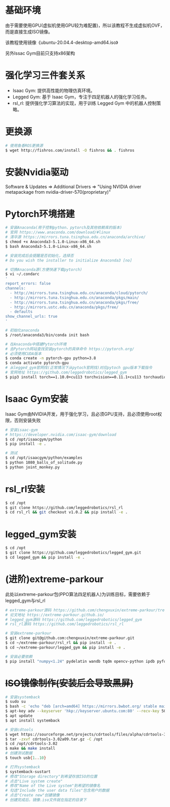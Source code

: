 # 基础环境
由于需要使用GPU(虚拟机使用GPU较为难配置)，所以该教程不生成虚拟机OVF，而是直接生成ISO镜像。

该教程使用镜像《ubuntu-20.04.4-desktop-amd64.iso》

另外Issac Gym目前只支持x86架构

# 强化学习三件套关系
- Isaac Gym: 提供高性能的物理仿真环境。
- Legged Gym: 基于 Isaac Gym，专注于四足机器人的强化学习任务。
- rsl_rl: 提供强化学习算法的实现，用于训练 Legged Gym 中的机器人控制策略。

# 更换源
```sh
# 使用鱼香ROS更换源
$ wget http://fishros.com/install -O fishros && . fishros
```

# 安装Nvidia驱动
Software & Updates => Additional Drivers => "Using NVIDIA driver metapackage from nvidia-driver-570(proprietary)"

# Pytorch环境搭建
```sh
# 安装Anaconda(用于控制python、pytorch及其他依赖库的版本)
# 官网 https://www.anaconda.com/download/#linux
# 清华源 https://mirrors.tuna.tsinghua.edu.cn/anaconda/archive/
$ chmod +x Anaconda3-5.1.0-Linux-x86_64.sh
$ bash Anaconda3-5.1.0-Linux-x86_64.sh

# 安装完成后会提醒是否初始化，选择否
# Do you wish the installer to initialize Anaconda3 [no]

# 切换Anaconda源(方便快速下载pytorch)
$ vi ~/.condarc
'
report_errors: false
channels:
  - http://mirrors.tuna.tsinghua.edu.cn/anaconda/cloud/pytorch/
  - http://mirrors.tuna.tsinghua.edu.cn/anaconda/pkgs/main/
  - http://mirrors.tuna.tsinghua.edu.cn/anaconda/pkgs/free/
  - http://mirrors.ustc.edu.cn/anaconda/pkgs/free/
  - defaults
show_channel_urls: true
'

# 初始化anaconda
$ /root/anaconda3/bin/conda init bash

# 在Anaconda中搭建Pytorch环境
# 去Pytorch网站查找安装pytorch的具体命令 https://pytorch.org/
# 必须使用CUDA版本
$ conda create -n pytorch-gpu python=3.8
$ conda activate pytorch-gpu
# 从legged_gym官网找(正常情况下从pytoch官网找)对应pytoch gpu版本下载指令
# 官网地址 https://github.com/leggedrobotics/legged_gym
$ pip3 install torch==1.10.0+cu113 torchvision==0.11.1+cu113 torchaudio==0.10.0+cu113 -f https://download.pytorch.org/whl/cu113/torch_stable.html
```

# Isaac Gym安装
Isaac Gym由NVIDIA开发，用于强化学习，且必须GPU支持，且必须使用root权限，否则安装失败
```sh
# 安装isaac-gym
# https://developer.nvidia.com/isaac-gym/download
$ cd /opt/isaacgym/python
$ pip install -e .

# 测试
$ cd /opt/isaacgym/python/examples
$ python 1080_balls_of_solitude.py
$ python joint_monkey.py
```

# rsl_rl安装
```sh
$ cd /opt
$ git clone https://github.com/leggedrobotics/rsl_rl
$ cd rsl_rl && git checkout v1.0.2 && pip install -e .
```

# legged_gym安装
```sh
$ cd /opt
$ git clone https://github.com/leggedrobotics/legged_gym.git
$ cd legged_gym && pip install -e .
```

# (进阶)extreme-parkour
此处以extreme-parkour包(PPO算法四足机器人)为训练目标，需要依赖于legged_gym与rsl_rl
```sh
# extreme-parkour源码 https://github.com/chengxuxin/extreme-parkour/tree/main
# 论文地址 https://extreme-parkour.github.io/
# legged_gym源码 https://github.com/leggedrobotics/legged_gym
# rsl_rl源码 https://github.com/leggedrobotics/rsl_rl

# 安装extreme-parkour
$ git clone git@github.com:chengxuxin/extreme-parkour.git
$ cd ~/extreme-parkour/rsl_rl && pip install -e .
$ cd ~/extreme-parkour/legged_gym && pip install -e .

# 安装必要依赖
$ pip install "numpy<1.24" pydelatin wandb tqdm opencv-python ipdb pyfqmr flask
```


# ~~ISO镜像制作(安装后会导致黑屏)~~
```sh
# 安装systemback
$ sudo su
$ bash -c 'echo "deb [arch=amd64] https://mirrors.bwbot.org/ stable main" > /etc/apt/sources.list.d/systemback.list'
$ apt-key adv --keyserver 'hkp://keyserver.ubuntu.com:80' --recv-key 50B2C005A67B264F
$ apt update
$ apt install systemback

# 安装cdtools
$ wget https://sourceforge.net/projects/cdrtools/files/alpha/cdrtools-3.02a09.tar.gz
$ tar -zxvf cdrtools-3.02a09.tar.gz -C /opt
$ cd /opt/cdrtools-3.02
$ make && make install
# 创建测试数据
$ touch usb{1..10}

# 打开systemback
$ systemback-sustart
# 修改"Storage directory"到希望存放ISO的位置
# 点击"Live system create"
# 修改"Name of the Live system"到希望的镜像名
# 勾选"Include the user data files"包含用户的数据
# 点击"Create new"创建镜像
# 创建完成后，镜像.iso文件就在指定的目录下
```